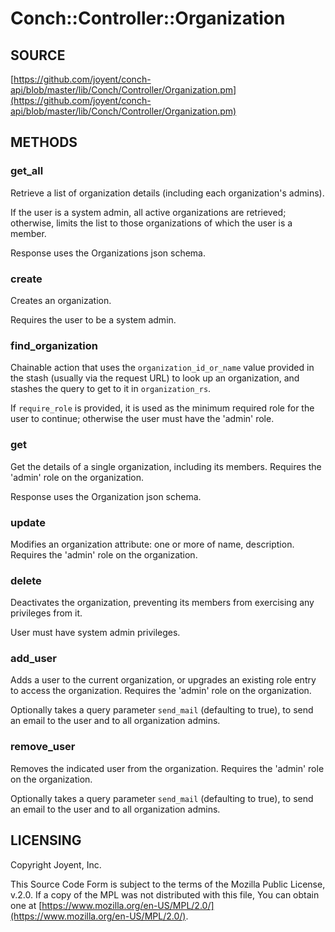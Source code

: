 # Conch::Controller::Organization

## SOURCE

[https://github.com/joyent/conch-api/blob/master/lib/Conch/Controller/Organization.pm](https://github.com/joyent/conch-api/blob/master/lib/Conch/Controller/Organization.pm)

## METHODS

### get\_all

Retrieve a list of organization details (including each organization's admins).

If the user is a system admin, all active organizations are retrieved; otherwise, limits the
list to those organizations of which the user is a member.

Response uses the Organizations json schema.

### create

Creates an organization.

Requires the user to be a system admin.

### find\_organization

Chainable action that uses the `organization_id_or_name` value provided in the stash (usually
via the request URL) to look up an organization, and stashes the query to get to it in
`organization_rs`.

If `require_role` is provided, it is used as the minimum required role for the user to
continue; otherwise the user must have the 'admin' role.

### get

Get the details of a single organization, including its members.
Requires the 'admin' role on the organization.

Response uses the Organization json schema.

### update

Modifies an organization attribute: one or more of name, description.
Requires the 'admin' role on the organization.

### delete

Deactivates the organization, preventing its members from exercising any privileges from it.

User must have system admin privileges.

### add\_user

Adds a user to the current organization, or upgrades an existing role entry to access the
organization.
Requires the 'admin' role on the organization.

Optionally takes a query parameter `send_mail` (defaulting to true), to send an email
to the user and to all organization admins.

### remove\_user

Removes the indicated user from the organization.
Requires the 'admin' role on the organization.

Optionally takes a query parameter `send_mail` (defaulting to true), to send an email
to the user and to all organization admins.

## LICENSING

Copyright Joyent, Inc.

This Source Code Form is subject to the terms of the Mozilla Public License,
v.2.0. If a copy of the MPL was not distributed with this file, You can obtain
one at [https://www.mozilla.org/en-US/MPL/2.0/](https://www.mozilla.org/en-US/MPL/2.0/).
